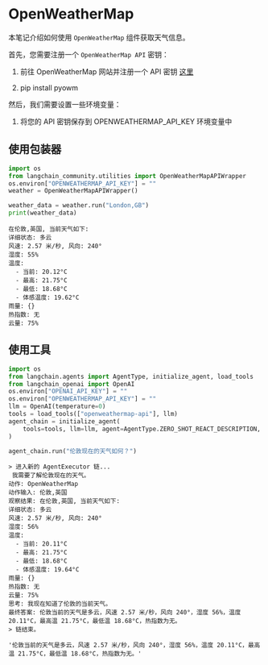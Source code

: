 # OpenWeatherMap

本笔记介绍如何使用 `OpenWeatherMap` 组件获取天气信息。

首先，您需要注册一个 `OpenWeatherMap API` 密钥：

1. 前往 OpenWeatherMap 网站并注册一个 API 密钥 [这里](https://openweathermap.org/api/)

2. pip install pyowm

然后，我们需要设置一些环境变量：

1. 将您的 API 密钥保存到 OPENWEATHERMAP_API_KEY 环境变量中

## 使用包装器

```python
import os
from langchain_community.utilities import OpenWeatherMapAPIWrapper
os.environ["OPENWEATHERMAP_API_KEY"] = ""
weather = OpenWeatherMapAPIWrapper()
```

```python
weather_data = weather.run("London,GB")
print(weather_data)
```

```output
在伦敦,英国, 当前天气如下:
详细状态: 多云
风速: 2.57 米/秒, 风向: 240°
湿度: 55%
温度: 
  - 当前: 20.12°C
  - 最高: 21.75°C
  - 最低: 18.68°C
  - 体感温度: 19.62°C
雨量: {}
热指数: 无
云量: 75%
```

## 使用工具

```python
import os
from langchain.agents import AgentType, initialize_agent, load_tools
from langchain_openai import OpenAI
os.environ["OPENAI_API_KEY"] = ""
os.environ["OPENWEATHERMAP_API_KEY"] = ""
llm = OpenAI(temperature=0)
tools = load_tools(["openweathermap-api"], llm)
agent_chain = initialize_agent(
    tools=tools, llm=llm, agent=AgentType.ZERO_SHOT_REACT_DESCRIPTION, verbose=True
)
```

```python
agent_chain.run("伦敦现在的天气如何？")
```

```output
> 进入新的 AgentExecutor 链...
 我需要了解伦敦现在的天气。
动作: OpenWeatherMap
动作输入: 伦敦,英国
观察结果: 在伦敦,英国, 当前天气如下:
详细状态: 多云
风速: 2.57 米/秒, 风向: 240°
湿度: 56%
温度: 
  - 当前: 20.11°C
  - 最高: 21.75°C
  - 最低: 18.68°C
  - 体感温度: 19.64°C
雨量: {}
热指数: 无
云量: 75%
思考: 我现在知道了伦敦的当前天气。
最终答案: 伦敦当前的天气是多云，风速 2.57 米/秒，风向 240°，湿度 56%，温度 20.11°C，最高温 21.75°C，最低温 18.68°C，热指数为无。
> 链结束。
```

```output
'伦敦当前的天气是多云，风速 2.57 米/秒，风向 240°，湿度 56%，温度 20.11°C，最高温 21.75°C，最低温 18.68°C，热指数为无。'
```